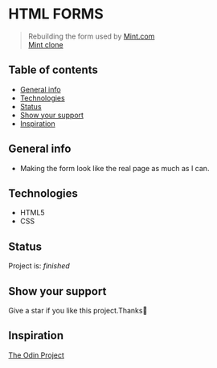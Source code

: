 # HTML FORMS
> Rebuilding the form used by
>  [Mint.com](https://accounts.intuit.com/signup.html?offering_id=Intuit.ifs.mint&namespace_id=50000026&redirect_url=https%3A%2F%2Fmint.intuit.com%2Foverview.event%3Futm_medium%3Ddirect%26cta%3Dhero_sign_up_free_ProspectWeb%26ivid%3D3cd198f0-bc7d-4876-a5ef-c07d296e966f)\
> [Mint clone](https://hrmtk.github.io/html-forms-mint/)

## Table of contents
* [General info](#general-info)
* [Technologies](#technologies)
* [Status](#status)
* [Show your support](#support)
* [Inspiration](#inspiration)

## General info
* Making the form look like the real page as much as I can.

## Technologies
* HTML5
* CSS

## Status
Project is: _finished_

## Show your support
Give a star if you like this project.Thanks🌱

## Inspiration
[The Odin Project](https://www.theodinproject.com/courses/html-and-css/lessons/html-forms)

